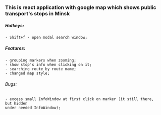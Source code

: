 ### This is react application with google map which shows public transport's stops in Minsk

##### Hotkeys:
    - Shift+f - open modal search window;

##### Features:
    - grouping markers when zooming;
    - show stop's info when clicking on it; 
    - searching route by route name;
    - changed map style;

###### Bugs:
    - excess small InfoWindow at first click on marker (it still there, but hidden
    under needed InfoWindow);